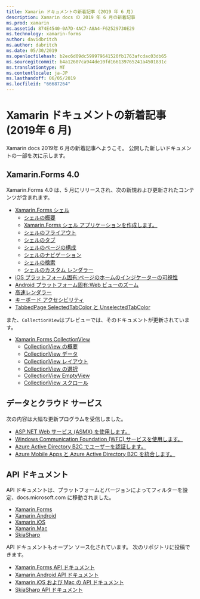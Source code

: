 ```yaml
---
title: Xamarin ドキュメントの新着記事 (2019 年 6 月)
description: Xamarin docs の 2019 年 6 月の新着記事
ms.prod: xamarin
ms.assetid: 874E4540-0A7D-4AC7-A8A4-F62529730E29
ms.technology: xamarin-forms
author: davidbritch
ms.author: dabritch
ms.date: 05/30/2019
ms.openlocfilehash: b2ec6d09dc599979641520fb1763afcdac03db65
ms.sourcegitcommit: b4a12607ca944de10fd166139765241a4501831c
ms.translationtype: MT
ms.contentlocale: ja-JP
ms.lasthandoff: 06/05/2019
ms.locfileid: "66687264"
---
```

# <a name="xamarin-docs-whats-new-june-2019"></a>Xamarin ドキュメントの新着記事 (2019年 6 月)

Xamarin docs 2019年 6 月の新着記事へようこそ。 公開した新しいドキュメントの一部を次に示します。

## <a name="xamarinforms-40"></a>Xamarin.Forms 4.0

Xamarin.Forms 4.0 は、5 月にリリースされ、次の新規および更新されたコンテンツが含まれます。

- [Xamarin.Forms シェル](~/xamarin-forms/app-fundamentals/shell/index.md)
  - [シェルの概要](~/xamarin-forms/app-fundamentals/shell/introduction.md)
  - [Xamarin.Forms シェル アプリケーションを作成します。](~/xamarin-forms/app-fundamentals/shell/create.md)
  - [シェルのフライアウト](~/xamarin-forms/app-fundamentals/shell/flyout.md)
  - [シェルのタブ](~/xamarin-forms/app-fundamentals/shell/tabs.md)
  - [シェルのページの構成](~/xamarin-forms/app-fundamentals/shell/configuration.md)
  - [シェルのナビゲーション](~/xamarin-forms/app-fundamentals/shell/navigation.md)
  - [シェルの検索](~/xamarin-forms/app-fundamentals/shell/search.md)
  - [シェルのカスタム レンダラー](~/xamarin-forms/app-fundamentals/shell/customrenderers.md)
- [iOS プラットフォーム固有:ページのホームのインジケーターの可視性](~/xamarin-forms/platform/ios/page-home-indicator.md)
- [Android プラットフォーム固有:Web ビューのズーム](~/xamarin-forms/platform/android/webview-zoom-controls.md)
- [高速レンダラー](~/xamarin-forms/internals/fast-renderers.md)
- [キーボード アクセシビリティ](~/xamarin-forms/app-fundamentals/accessibility/keyboard.md)
- [TabbedPage SelectedTabColor と UnselectedTabColor](~/xamarin-forms/app-fundamentals/navigation/tabbed-page.md)

また、`CollectionView`はプレビューでは、そのドキュメントが更新されています。

- [Xamarin.Forms CollectionView](~/xamarin-forms/user-interface/collectionview/index.md)
  - [CollectionView の概要](~/xamarin-forms/user-interface/collectionview/introduction.md)
  - [CollectionView データ](~/xamarin-forms/user-interface/collectionview/populate-data.md)
  - [CollectionView レイアウト](~/xamarin-forms/user-interface/collectionview/layout.md)
  - [CollectionView の選択](~/xamarin-forms/user-interface/collectionview/selection.md)
  - [CollectionView EmptyView](~/xamarin-forms/user-interface/collectionview/emptyview.md)
  - [CollectionView スクロール](~/xamarin-forms/user-interface/collectionview/scrolling.md)

## <a name="data--cloud-services"></a>データとクラウド サービス

次の内容は大幅な更新プログラムを受信しました。

- [ASP.NET Web サービス (ASMX) を使用します。](~/xamarin-forms/data-cloud/consuming/asmx.md)
- [Windows Communication Foundation (WFC) サービスを使用します。](~/xamarin-forms/data-cloud/consuming/wcf.md)
- [Azure Active Directory B2C でユーザーを認証します。](~/xamarin-forms/data-cloud/authentication/azure-ad-b2c.md)
- [Azure Mobile Apps と Azure Active Directory B2C を統合します。](~/xamarin-forms/data-cloud/authentication/azure-ad-b2c-mobile-app.md)

## <a name="api-docs"></a>API ドキュメント

API ドキュメントは、プラットフォームとバージョンによってフィルターを設定、docs.microsoft.com に移動されました。

- [Xamarin.Forms](xref:Xamarin.Forms)
- [Xamarin.Android](/dotnet/api/?view=xamarinandroid-7.1)
- [Xamarin.iOS](/dotnet/api/?view=xamarin-ios-sdk-12)
- [Xamarin.Mac](/dotnet/api/?view=xamarinmac-3.0)
- [SkiaSharp](xref:SkiaSharp)

API ドキュメントもオープン ソース化されています。 次のリポジトリに投稿できます。

- [Xamarin.Forms API ドキュメント](https://github.com/xamarin/Xamarin.Forms-api-docs)
- [Xamarin.Android API ドキュメント](https://github.com/xamarin/android-api-docs)
- [Xamarin.iOS および Mac の API ドキュメント](https://github.com/xamarin/apple-api-docs)
- [SkiaSharp API ドキュメント](https://github.com/mono/skiasharp-api-docs)
